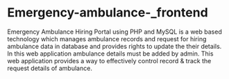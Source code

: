 # Emergency-ambulance-_frontend
Emergency Ambulance Hiring Portal using PHP and MySQL is a web based technology which manages ambulance records and request for hiring ambulance data in database and provides rights to update the their details. In this web application ambulance details must be added by admin. This web application provides a way to effectively control record & track the request details of ambulance.
